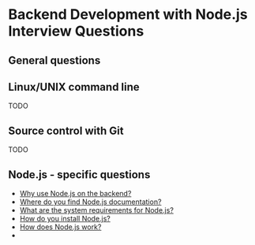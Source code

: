 # Backend Development with Node.js Interview Questions

## General questions

## Linux/UNIX command line

TODO

## Source control with Git

TODO

## Node.js - specific questions

* [Why use Node.js on the backend?](./WhyNode.md)
* [Where do you find Node.js documentation?](./Documentation.md)
* [What are the system requirements for Node.js?](./SystemRequirements.md)
* [How do you install Node.js?](./Install.md)
* [How does Node.js work?](./HowItWorks.md)
* 